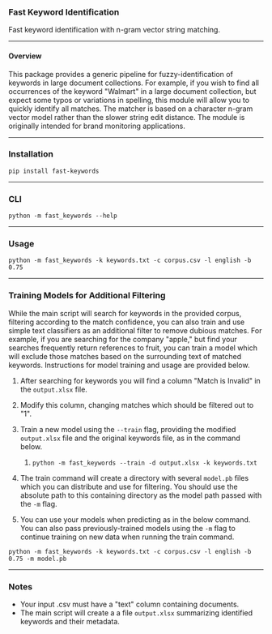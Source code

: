 ### Fast Keyword Identification
Fast keyword identification with n-gram vector string matching.
***

#### Overview
This package provides a generic pipeline for fuzzy-identification of keywords in large document collections. For example, if you wish to find all occurrences of the keyword "Walmart" in a large document collection, but expect some typos or variations in spelling, this module will allow you to quickly identify all matches. The matcher is based on a character n-gram vector model rather than the slower string edit distance. The module is originally intended for brand monitoring applications.

***

### Installation

```
pip install fast-keywords
```

***

### CLI

```
python -m fast_keywords --help
```

***

### Usage

```
python -m fast_keywords -k keywords.txt -c corpus.csv -l english -b 0.75
```

***

### Training Models for Additional Filtering

While the main script will search for keywords in the provided corpus, filtering according to the match confidence, you can also train and use simple text classifiers as an additional filter to remove dubious matches. For example, if you are searching for the company "apple," but find your searches frequently return references to fruit, you can train a model which will exclude those matches based on the surrounding text of matched keywords. Instructions for model training and usage are provided below.

1. After searching for keywords you will find a column "Match is Invalid" in the ```output.xlsx``` file.

2. Modify this column, changing matches which should be filtered out to "1".

3. Train a new model using the ```--train``` flag, providing the modified ```output.xlsx``` file and the original keywords file, as in the command below.

   1. ```
      python -m fast_keywords --train -d output.xlsx -k keywords.txt
      ```

4. The train command will create a directory with several ```model.pb``` files which you can distribute and use for filtering. You should use the absolute path to this containing directory as the model path passed with the ```-m``` flag.

5. You can use your models when predicting as in the below command. You can also pass previously-trained models using the ```-m``` flag to continue training on new data when running the train command.

```
python -m fast_keywords -k keywords.txt -c corpus.csv -l english -b 0.75 -m model.pb
```

***

### Notes

- Your input .csv must have a "text" column containing documents.
- The main script will create a a file ```output.xlsx``` summarizing identified keywords and their metadata.
